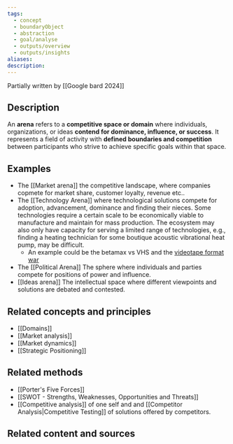 ```yaml
---
tags:
  - concept
  - boundaryObject
  - abstraction
  - goal/analyse
  - outputs/overview
  - outputs/insights
aliases: 
description:
---
```

Partially written by [[Google bard 2024]]
## Description
An **arena** refers to a **competitive space or domain** where individuals, organizations, or ideas **contend for dominance, influence, or success**. It represents a field of activity with **defined boundaries and competition** between participants who strive to achieve specific goals within that space.

## Examples 
- The [[Market arena]] the competitive landscape, where companies copmete for market share, customer loyalty, revenue etc..
- The [[Technology Arena]] where technological solutions compete for adoption, advancement, dominance and finding their nieces. Some technologies require a certain scale to be economically viable to manufacture and maintain for mass production. The ecosystem may also only have capacity for serving a limited range of technologies, e.g., finding a heating technician for some boutique acoustic vibrational heat pump, may be difficult. 
	- An example could be the betamax vs VHS and the [videotape format war](https://www.wikiwand.com/en/Videotape_format_war) 
- The [[Political Arena]] The sphere where individuals and parties compete for positions of power and influence.
- [[Ideas arena]] The intellectual space where different viewpoints and solutions are debated and contested.

## Related concepts and principles
- [[Domains]]
- [[Market analysis]] 
- [[Market dynamics]]
- [[Strategic Positioning]]

## Related methods
- [[Porter's Five Forces]]
- [[SWOT - Strengths, Weaknesses, Opportunities and Threats]]
- [[Competitive analysis]] of one self and and [[Competitor Analysis|Competitive Testing]] of solutions offered by competitors. 

## Related content and sources
